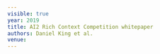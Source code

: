 ```yaml
---
visible: true
year: 2019
title: AI2 Rich Context Competition whitepaper
authors: Daniel King et al.
venue:
---
```

